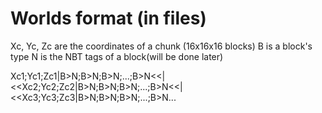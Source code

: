 # Worlds format (in files)
Xc, Yc, Zc are the coordinates of a chunk (16x16x16 blocks)
B is a block's type
N is the NBT tags of a block(will be done later)

Xc1;Yc1;Zc1|B>N;B>N;B>N;...;B>N<<|<<Xc2;Yc2;Zc2|B>N;B>N;B>N;...;B>N<<|<<Xc3;Yc3;Zc3|B>N;B>N;B>N;...;B>N...